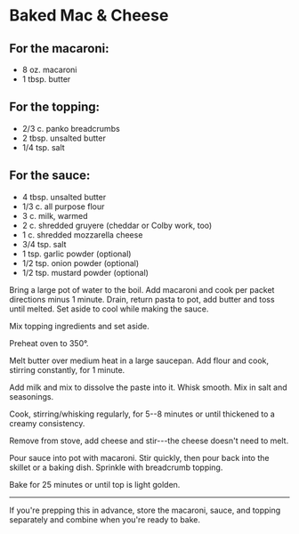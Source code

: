 # Baked Mac & Cheese

## For the macaroni:

- 8 oz. macaroni
- 1 tbsp. butter

## For the topping:

- 2/3 c. panko breadcrumbs
- 2 tbsp. unsalted butter
- 1/4 tsp. salt

## For the sauce:

- 4 tbsp. unsalted butter
- 1/3 c. all purpose flour
- 3 c. milk, warmed
- 2 c. shredded gruyere (cheddar or Colby work, too)
- 1 c. shredded mozzarella cheese
- 3/4 tsp. salt
- 1 tsp. garlic powder (optional)
- 1/2 tsp. onion powder (optional)
- 1/2 tsp. mustard powder (optional)

Bring a large pot of water to the boil. Add macaroni and cook per packet
directions minus 1 minute. Drain, return pasta to pot, add butter and toss until
melted. Set aside to cool while making the sauce.

Mix topping ingredients and set aside.

Preheat oven to 350°.

Melt butter over medium heat in a large saucepan. Add flour and cook, stirring
constantly, for 1 minute.

Add milk and mix to dissolve the paste into it. Whisk smooth. Mix in salt and
seasonings.

Cook, stirring/whisking regularly, for 5--8 minutes or until thickened to a
creamy consistency.

Remove from stove, add cheese and stir---the cheese doesn't need to melt.

Pour sauce into pot with macaroni. Stir quickly, then pour back into the skillet
or a baking dish. Sprinkle with breadcrumb topping.

Bake for 25 minutes or until top is light golden.

---

If you're prepping this in advance, store the macaroni, sauce, and topping
separately and combine when you're ready to bake.

